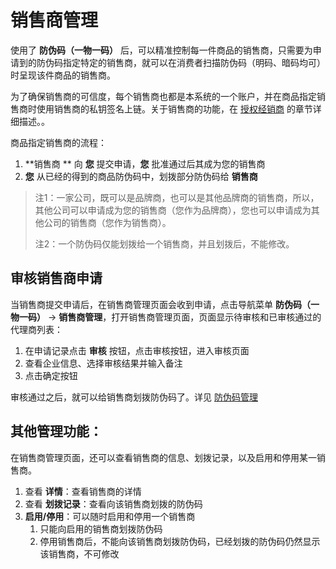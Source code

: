 # 销售商管理

使用了 **防伪码（一物一码）** 后，可以精准控制每一件商品的销售商，只需要为申请到的防伪码指定特定的销售商，就可以在消费者扫描防伪码（明码、暗码均可）时呈现该件商品的销售商。

为了确保销售商的可信度，每个销售商也都是本系统的一个账户，并在商品指定销售商时使用销售商的私钥签名上链。关于销售商的功能，在 [授权经销商](https://help-matrix.stringon.com/c5/c5-1) 的章节详细描述。。

商品指定销售商的流程：

1. **销售商 ** 向 **您** 提交申请，**您** 批准通过后其成为您的销售商
2. **您** 从已经的得到的商品防伪码中，划拨部分防伪码给 **销售商**



> 注1：一家公司，既可以是品牌商，也可以是其他品牌商的销售商，所以，其他公司可以申请成为您的销售商（您作为品牌商），您也可以申请成为其他公司的销售商（您作为销售商）。
>
> 注2：一个防伪码仅能划拨给一个销售商，并且划拨后，不能修改。





## 审核销售商申请

当销售商提交申请后，在销售商管理页面会收到申请，点击导航菜单 **防伪码（一物一码）** → **销售商管理**，打开销售商管理页面，页面显示待审核和已审核通过的代理商列表：

1. 在申请记录点击 **审核** 按钮，点击审核按钮，进入审核页面
2. 查看企业信息、选择审核结果并输入备注
3. 点击确定按钮

审核通过之后，就可以给销售商划拨防伪码了。详见 [防伪码管理](https://help-matrix.stringon.com/c3/c3-3/c3-3-2)



## 其他管理功能：

在销售商管理页面，还可以查看销售商的信息、划拨记录，以及启用和停用某一销售商。

1. 查看 **详情**：查看销售商的详情
2. 查看 **划拨记录**：查看向该销售商划拨的防伪码
3. **启用/停用**：可以随时启用和停用一个销售商
   1. 只能向启用的销售商划拨防伪码
   2. 停用销售商后，不能向该销售商划拨防伪码，已经划拨的防伪码仍然显示该销售商，不可修改

